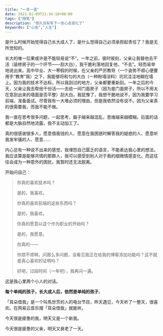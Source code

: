 ```yaml
---
title: "一言一语"
date: 2021-01-09T21:34:10+08:00
tags: ["随笔"]
description: "很久没有写下一些心态变化了"
keywords: ["心态","人生"]
---
```


是什么时候开始觉得自己长大成人了，是什么觉得自己必须承担起责任了？我是无所觉知的。

长大的唯一后果或许是不能轻易说“不”。一年之前，彼时彼刻，父亲让我替他去干活（装修房子的一个环节——刮大白），我干脆利落地回复他，“不去”。轻而易举地说出来。高中毕业、大一寒假的时候，在父亲的严厉教导（一个姿势不顺心便要用手“教育”我）之下，我能够将和匀的大白（一种粉墙涂料）坑坑洼洼地糊在墙上。因为我的技术不达标，所以我刮过的地方，父亲都要重新刮。一年之后的今天，父亲让我去帮他干份活——去给一间门面房子（因为是门面房子，所以不用太在意刮出来的墙面是否平整）刮大白。我犹豫了，我想干脆地说不，因为我要学习前端，准备面试。尽管我有一大堆必须的理由，但是我依然没有说不。因为父亲真的很需要我，而我不能不做。

我一直在思考很多问题，一起思考，脑子越来越混乱，思维越来越模糊。后面的话都是大脑自然地流露，我不主动加工了。

真的很感谢很多人，愿意借我钱的人、愿意在我困惑时解答我的疑惑的人、愿意听我发牢骚的人、愿意……

内心总有一种说不出来的感觉，我埋怨自己匮乏的语言，不能表达我心里的想法。我应该算是能够共情的那群人，我可以感受到别人对于我的细微情感变化。而这往往会成为一种意外的困扰，我暂时还无法脱离。

开始问自己：

> 你真的喜欢技术吗？
>
> 是的，我喜欢。
>
> 你真的喜欢前端的这些东西吗？
>
> 是的，我喜欢。
>
> 你真的愿意以这个作为职业的开始吗？
>
> 是的，我愿意。
>
> 你真的——
>
> 你烦不烦啊，问那么多问题，没看见我正在给我的博客添加功能吗？这不就是真心喜欢的证明吗？
>
> 好吧，过段时间（一年吧），我再问一遍。

这是我心里两个小人的对话。

**每个单纯的孩子，长大成人后，依然是单纯的孩子**。

「耳朵借我」是一个叫馬世芳的人的电台节目，昨天遇见，今天听了一整天，很喜欢。在网易云音乐搜「耳朵借我」就能听。

今天很是疲惫的我，明天又是一个新我。

今天很是疲惫的父亲，明天又衰老了一天。
